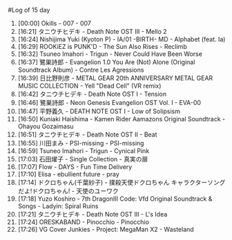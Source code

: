 #Log of 15 day

1. [00:00] Okills - 007 - 007
1. [16:21] タニウチヒデキ - Death Note OST III - Mello 2
1. [16:24] Nishijima Yuki (Kyoton P) - IA/01 -BIRTH- MD - Alphabet (feat. Ia)
1. [16:29] ROOKiEZ is PUNK'D - The Sun Also Rises - Reclimb
1. [16:32] Tsuneo Imahori - Trigun - Never Could Have Been Worse
1. [16:37] 鷺巣詩郎 - Evangelion 1.0 You Are (Not) Alone (Original Soundtrack Album) - Contre Les Agressions
1. [16:39] 日比野則彦 - METAL GEAR 20th ANNIVERSARY METAL GEAR MUSIC COLLECTION - Yell "Dead Cell" (VR remix)
1. [16:42] タニウチヒデキ - Death Note OST I - Tension
1. [16:46] 鷺巣詩郎 - Neon Genesis Evangelion OST Vol. I - EVA-00
1. [16:47] 平野義久 - DEATH NOTE OST I - Low of Solipsism
1. [16:50] Kuniaki Haishima - Kamen Rider Aamazons Original Soundtrack - Ohayou Gozaimasu
1. [16:51] タニウチヒデキ - Death Note OST II - Beat
1. [16:55] 川田まみ - PSI-missing - PSI-missing
1. [16:59] Tsuneo Imahori - Trigun - Cynical Pink
1. [17:03] 石田燿子 - Single Collection - 真実の扉
1. [17:07] Flow - DAYS - Fun Time Delivery
1. [17:10] Elisa - ebullient future - pray
1. [17:14] ドクロちゃん(千葉紗子) - 撲殺天使ドクロちゃん キャラクターソングだよ!ドクロちゃん! - 天使のユーワク
1. [17:18] Yuzo Koshiro - 7th DragonⅢ Code: Vfd Original Soundtrack & Songs - Ladyin: Spiral Ruins
1. [17:21] タニウチヒデキ - Death Note OST III - L's Idea
1. [17:24] ORESKABAND - Pinocchio - Pinocchio
1. [17:26] VG Cover Junkies - Project: MegaMan X2 - Wasteland
